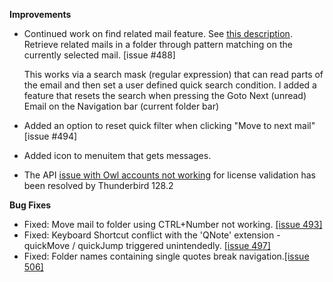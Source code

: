 **Improvements**

*   Continued work on find related mail feature. See [this description](https://quickfolders.org/premium.html#findRelated). Retrieve related mails in a folder through pattern matching on the currently selected mail. \[issue #488\]

    This works via a search mask (regular expression) that can read parts of the email and then set a user defined quick search condition. I added a feature that resets the search when pressing the Goto Next (unread) Email on the Navigation bar (current folder bar)
*   Added an option to reset quick filter when clicking "Move to next mail" [issue #494]
*   Added icon to menuitem that gets messages.
*   The API [issue with Owl accounts not working](https://bugzilla.mozilla.org/show_bug.cgi?id=1909005) for license validation has been resolved by Thunderbird 128.2
  

**Bug Fixes**

*   Fixed: Move mail to folder using CTRL+Number not working. [\[issue 493\]](https://github.com/RealRaven2000/QuickFolders/issues/493)
*   Fixed: Keyboard Shortcut conflict with the 'QNote' extension - quickMove / quickJump triggered unintendedly. [\[issue 497\]](https://github.com/RealRaven2000/QuickFolders/issues/497)
*   Fixed: Folder names containing single quotes break navigation.[\[issue 506\]](https://github.com/RealRaven2000/QuickFolders/issues/506)